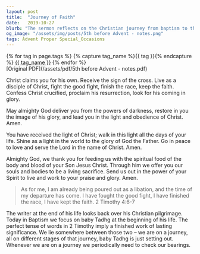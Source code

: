 ```yaml
---
layout: post
title:  "Journey of Faith"
date:   2019-10-27
blurb: "The sermon reflects on the Christian journey from baptism to the end of life, using the metaphor of a race. It emphasizes the importance of living as a disciple of Christ, fighting the good fight, and keeping the faith. The sermon also highlights the significance of baptism as the starting point of this journey, with a special focus on baby Tadhg's baptism."
og_image: "/assets/img/posts/5th before Advent - notes.png"
tags: Advent Proper Special_Occasions
---    
```

<div class="tag-pills">
  {% for tag in page.tags %}
    {% capture tag_name %}{{ tag }}{% endcapture %}
    <a href="{{ site.baseurl }}/tag/{{ tag_name | slugify }}" class="tag-pill">{{ tag_name }}</a>
  {% endfor %}
</div>
[Original PDF](/assets/pdf/5th before Advent - notes.pdf)

Christ claims you for his own.
Receive the sign of the cross.
Live as a disciple of Christ,
fight the good fight,
finish the race, keep the faith.
Confess Christ crucified,
proclaim his resurrection,
look for his coming in glory.

May almighty God deliver you from the powers of darkness,
restore in you the image of his glory,
and lead you in the light and obedience of Christ. Amen.

You have received the light of Christ;
walk in this light all the days of your life.
Shine as a light in the world
to the glory of God the Father.
Go in peace to love and serve the Lord
in the name of Christ. Amen.

Almighty God,
we thank you for feeding us
with the spiritual food
of the body and blood of your Son Jesus Christ.
Through him we offer you our souls and bodies
to be a living sacrifice.
Send us out in the power of your Spirit
to live and work to your praise and glory. Amen.

> As for me, I am already being poured out as a libation, and the time of my departure
has come. I have fought the good fight, I have finished the race, I
have kept the faith. 2 Timothy 4:6-7

The writer at the end of his life looks back over his Christian pilgrimage. Today in Baptism we focus on baby Tadhg at the beginning of his life. The perfect tense of words in 2 Timothy imply a finished work of lasting significance. We lie somewhere between those two – we are on a journey, all on different stages of that journey, baby Tadhg is just setting out. Whenever we are on a journey we periodically need to check our bearings.
